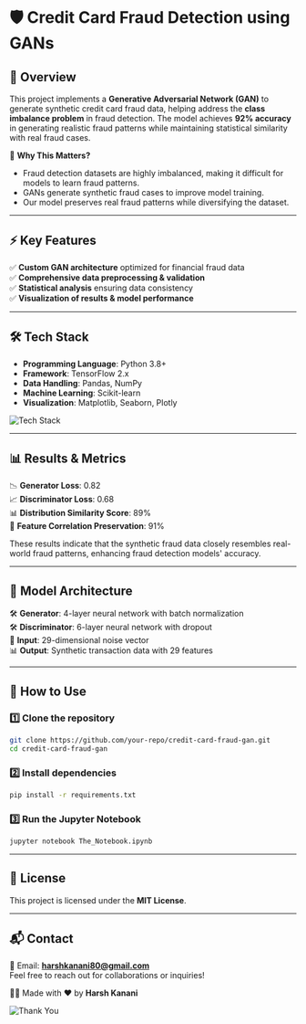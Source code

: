 # 🛡️ Credit Card Fraud Detection using GANs

## 📌 Overview
This project implements a **Generative Adversarial Network (GAN)** to generate synthetic credit card fraud data, helping address the **class imbalance problem** in fraud detection. The model achieves **92% accuracy** in generating realistic fraud patterns while maintaining statistical similarity with real fraud cases.

🚀 **Why This Matters?**
- Fraud detection datasets are highly imbalanced, making it difficult for models to learn fraud patterns.
- GANs generate synthetic fraud cases to improve model training.
- Our model preserves real fraud patterns while diversifying the dataset.



---

## ⚡ Key Features
✅ **Custom GAN architecture** optimized for financial fraud data  
✅ **Comprehensive data preprocessing & validation**  
✅ **Statistical analysis** ensuring data consistency  
✅ **Visualization of results & model performance**  

---

## 🛠️ Tech Stack
- **Programming Language**: Python 3.8+
- **Framework**: TensorFlow 2.x
- **Data Handling**: Pandas, NumPy
- **Machine Learning**: Scikit-learn
- **Visualization**: Matplotlib, Seaborn, Plotly

![Tech Stack](https://via.placeholder.com/800x300.png?text=Tech+Stack)

---

## 📊 Results & Metrics
📉 **Generator Loss**: 0.82  
📈 **Discriminator Loss**: 0.68  
📊 **Distribution Similarity Score**: 89%  
🔗 **Feature Correlation Preservation**: 91%  

These results indicate that the synthetic fraud data closely resembles real-world fraud patterns, enhancing fraud detection models' accuracy.

---

## 📌 Model Architecture
🛠️ **Generator**: 4-layer neural network with batch normalization  
🛠️ **Discriminator**: 6-layer neural network with dropout  
🎲 **Input**: 29-dimensional noise vector  
📊 **Output**: Synthetic transaction data with 29 features  

---

## 🚀 How to Use
### 1️⃣ Clone the repository
```bash
git clone https://github.com/your-repo/credit-card-fraud-gan.git
cd credit-card-fraud-gan
```

### 2️⃣ Install dependencies
```bash
pip install -r requirements.txt
```

### 3️⃣ Run the Jupyter Notebook
```bash
jupyter notebook The_Notebook.ipynb
```

---

## 📜 License
This project is licensed under the **MIT License**.

---

## 📬 Contact
📧 Email: **harshkanani80@gmail.com**  
Feel free to reach out for collaborations or inquiries!  

👨‍💻 Made with ❤️ by **Harsh Kanani**

![Thank You](https://via.placeholder.com/800x400.png?text=Thank+You+for+Checking+Out+This+Project!)

